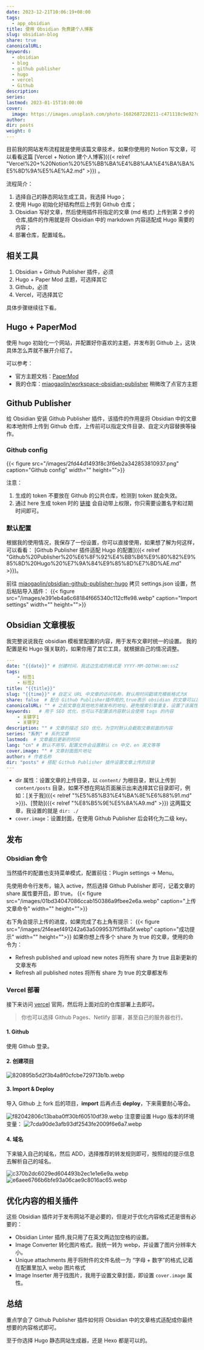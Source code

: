 ```yaml
---
date: 2023-12-21T10:06:19+08:00
tags:
  - app_obsidian
title: 使用 Obsidian 免费建个人博客
slug: obsidian-blog
share: true
canonicalURL: 
keywords:
  - obsidian
  - blog
  - github publisher
  - hugo
  - vercel
  - Github
description: 
series: 
lastmod: 2023-01-15T10:00:00
cover:
  image: https://images.unsplash.com/photo-1682687220211-c471118c9e92?q=80&w=500&auto=format&fit=crop&ixlib=rb-4.0.3&ixid=M3wxMjA3fDF8MHxwaG90by1wYWdlfHx8fGVufDB8fHx8fA%3D%3D
author: 
dir: posts
weight: 0
---
```

目前我的网站发布流程就是使用该篇文章技术，如果你使用的 Notion 写文章，可以看看这篇 [Vercel + Notion 建个人博客]({{< relref "Vercel%20+%20Notion%20%E5%BB%BA%E4%B8%AA%E4%BA%BA%E5%8D%9A%E5%AE%A2.md" >}}) 。

流程简介：
1. 选择自己的静态网站生成工具，我选择 Hugo；
2. 使用 Hugo 初始化好结构然后上传到 Github 仓库；
3. Obsidian 写好文章，然后使用插件将指定的文章 (md 格式) 上传到第 2 步的仓库,插件的作用就是将 Obsidian 中的 markdown 内容适配成 Hugo 需要的内容；
4. 部署仓库，配置域名。
## 相关工具
1. Obsidian + Github Publisher 插件，必须
2. Hugo + Paper Mod 主题，可选择其它
3. Github，必须
4. Vercel，可选择其它

具体步骤继续往下看。
## Hugo + PaperMod
使用 hugo 初始化一个网站，并配置好你喜欢的主题，并发布到 Github 上，这块具体怎么弄就不展开介绍了。

可以参考：
- 官方主题文档：[PaperMod](https://adityatelange.github.io/hugo-PaperMod/)
- 我的仓库：[miaogaolin/workspace-obsidian-publisher](https://github.com/miaogaolin/workspace-obsidian-publisher) 稍微改了点官方主题

## Github Publisher
给 Obsidian 安装 Github Publisher 插件，该插件的作用是将 Obsidian 中的文章和本地附件上传到 Github 仓库，上传前可以指定文件目录、自定义内容替换等操作。


### Github config
{{< figure src="/images/2fd44d1493f8c3f6eb2a342853810937.png" caption="Github config" width="" height="">}} 

注意：
1. 生成的 token 不要放在 Github 的公共仓库，检测到 token 就会失效。
2. 通过 here 生成 token 时的 [链接](https://github.com/settings/tokens/new?scopes=repo,workflow) 会自动带上权限，你只需要设置名字和过期时间即可。

### 默认配置

根据我的使用情况，我保存了一份设置，你可以直接使用，如果想了解为何这样，可以看看： [Github Publisher 插件适配 Hugo 的配置]({{< relref "Github%20Publisher%20%E6%8F%92%E4%BB%B6%E9%80%82%E9%85%8D%20Hugo%20%E7%9A%84%E9%85%8D%E7%BD%AE.md" >}})。

前往 [miaogaolin/obsidian-github-publisher-hugo](https://github.com/miaogaolin/obsidian-github-publisher-hugo) 拷贝 settings.json 设置，然后粘贴导入插件：
{{< figure src="/images/e391eb4a6c68184f665340c112cffe98.webp" caption="Import settings" width="" height="">}}


## Obsidian 文章模板
我完整说说我在 obsidian 模板里配置的内容，用于发布文章时统一的设置。
我的配置是和 Hugo 强关联的，如果你用了其它工具，就根据自己的情况调整。
```yaml
---
date: "{{date}}" # 创建时间，我这边生成的格式是 YYYY-MM-DDTHH:mm:ssZ
tags: 
	- 标签1
	- 标签2
title: "{{title}}"
slug: "{{time}}" # 自定义 URL 中文章的访问名称，默认用时间戳填充模板格式为X
share: false  # 配合 Github Publisher插件用的,true表示 obsidian 的文章可以发布
canonicalURL: "" # 之前文章在其他地方被发布的地址，避免搜索引擎重复，设置了该属性会优先展示 canonicalURL 执行的文章
keywords:   # 用于 SEO 优化，也可以不配置该内容默认会使用 tags 的内容
	- 关键字1
	- 关键字2
description: "" # 文章的描述 SEO 优化，为空时默认会截取文章前面的内容
series: "系列" # 系列文章
lastmod:  # 文章最后更新的时间
lang: "cn" # 默认不用写，配置文件会设置默认 cn 中文，en 英文等等
cover.image: "" # 文章封面图片地址
author: # 作者名称
dir: "posts" # 搭配 Github Publisher 插件设置文章上传的目录
---
```
- dir 属性：设置文章的上传目录，以 `content/` 为根目录，默认上传到 `content/posts` 目录，如果不想在网站页面展示出来选择其它目录即可，例如：[关于我]({{< relref "%E5%85%B3%E4%BA%8E%E6%88%91.md" >}})、[赞助]({{< relref "%E8%B5%9E%E5%8A%A9.md" >}}) 这两篇文章，我设置的就是 `dir: ./`
- `cover.image`：设置封面，在使用 Github Publisher 后会转化为二级 key。
## 发布

### Obsidian 命令
当然插件的配置也支持菜单模式，配置前往：Plugin settings -> Menu。

先使用命令行发布，输入 active，然后选择 Github Publisher 即可，记着文章的 share 属性要开启，即 true。
{{< figure src="/images/01bd34047086ccab150386a9fbee2e6a.webp" caption="上传文章命令" width="" height="">}}

右下角会提示上传的进度，如果完成了右上角有提示：
{{< figure src="/images/2f4eaef491242a63a5099537f5ff8a5f.webp" caption="成功提示" width="" height="">}}
如果你想上传多个 share 为 true 的文章，使用的命令为：
- Refresh published and upload new notes 将所有 share 为 true 且新更新的文章发布
- Refresh all published notes 将所有 share 为 true 的文章都发布
### Vercel 部署
接下来访问 [vercel](https://vercel.com/) 官网，然后将上面对应的仓库部署上去即可。
> 你也可以选择 Github Pages、Netlify 部署，甚至自己的服务器也行。
#### 1. Github

使用 Github 登录。

#### 2. 创建项目

![820895b5d2f3b4a8f0cfcbe729713b1b.webp](/images/820895b5d2f3b4a8f0cfcbe729713b1b.webp)

#### 3. Import & Deploy

导入 Github 上 fork 后的项目，**import** 后再点击 **deploy**，下来需要耐心等会。

![f82042806c13baba0ff30bf60510df39.webp](/images/f82042806c13baba0ff30bf60510df39.webp)
注意要设置 Hugo 版本的环境变量：
![7cda90de3afb93df2543fe2009f6e6a7.webp](/images/7cda90de3afb93df2543fe2009f6e6a7.webp)


#### 4. 域名
下来输入自己的域名，然后 ADD，选择推荐的转发规则即可，按照给的提示信息去解析自己的域名。

![c370b2dc6029ed604493b2ec1e1e6e9a.webp](/images/c370b2dc6029ed604493b2ec1e1e6e9a.webp)
![e6aee6766b6bfe93a06cae9c8016ac65.webp](/images/e6aee6766b6bfe93a06cae9c8016ac65.webp)
## 优化内容的相关插件

这些 Obsidian 插件对于发布网站不是必要的，但是对于优化内容格式还是很有必要的：
- Obsidian Linter 插件,我只用了在英文两边加空格的设置。
- Image Converter 转化图片格式，我统一转为 webp，并设置了图片分辨率大小。
- Unique attachments 用于将附件的文件名统一为 “字母 + 数字”的格式,记着在配置里加入 webp 图片格式
- Image Inserter 用于找图片，我用于设置文章封面，即设置 `cover.image` 属性。
## 总结
重点学会了 Github Publisher 插件如何将 Obsidian 中的文章格式适配成你最终想要的内容格式即可。

至于你选择 Hugo 静态网站生成器，还是 Hexo 都是可以的。 
